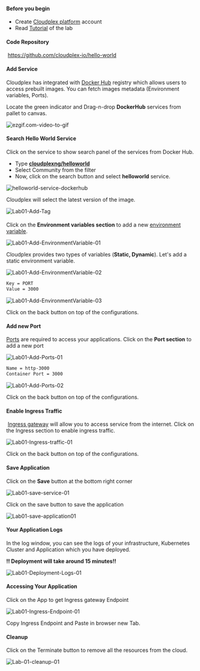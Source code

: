 #### Before you begin

- Create [Cloudplex platform](https://app.cloudplex.io/register) account
- Read [Tutorial](cloudplex.io/tutorials/deployment) of the lab

#### Code Repository

​	https://github.com/cloudplex-io/hello-world

#### Add Service

Cloudplex has integrated with [Docker Hub](https://hub.docker.com/) registry which allows users to access prebuilt images. You can fetch images metadata (Environment variables, Ports).

Locate the green indicator and Drag-n-drop **DockerHub** services from pallet to canvas. 

![ezgif.com-video-to-gif](images/ezgif.com-video-to-gif.gif)



#### Search Hello World Service

Click on the service to show search panel of the services from Docker Hub. 

- Type **[cloudplexng/helloworld](https://hub.docker.com/r/cloudplexng/helloworld)**
- Select Community from the filter
- Now, click on the search button and select **helloworld** service.



![helloworld-service-dockerhub](images/helloworld-service-dockerhub.gif)



Cloudplex will select the latest version of the image. 

![Lab01-Add-Tag](images/Lab01-Add-Tag.png)



#### 

Click on the **Environment variables section** to add a new [environment variable](https://kubernetes.io/docs/tasks/inject-data-application/define-environment-variable-container/#define-an-environment-variable-for-a-container).

![Lab01-Add-EnvironmentVariable-01](images/Lab01-Add-EnvironmentVariable-01.png)



Cloudplex provides two types of variables (**Static, Dynamic**). Let's add a static environment variable.

![Lab01-Add-EnvironmentVariable-02](images/Lab01-Add-EnvironmentVariable-02.png)

```bash
Key = PORT
Value = 3000
```

![Lab01-Add-EnvironmentVariable-03](images/Lab01-Add-EnvironmentVariable-03.png)

Click on the back button on top of the configurations.

#### Add new Port

[Ports](https://kubernetes.io/docs/concepts/services-networking/connect-applications-service/#the-kubernetes-model-for-connecting-containers) are required to access your applications. Click on the **Port section** to add a new port

![Lab01-Add-Ports-01](images/Lab01-Add-Ports-01.png)



```bash
Name = http-3000
Container Port = 3000
```

![Lab01-Add-Ports-02](images/Lab01-Add-Ports-02.png)

Click on the back button on top of the configurations.

#### Enable Ingress Traffic

​	[Ingress gateway](https://istio.io/docs/tasks/traffic-management/ingress/ingress-control/) will allow you to access service from the internet. Click on the Ingress section to enable ingress traffic.

![Lab01-Ingress-traffic-01](images/Lab01-Ingress-traffic-01.png)

Click on the back button on top of the configurations.

#### Save Application

Click on the **Save** button at the bottom right corner

![Lab01-save-service-01](images/Lab01-save-service-01.png)



Click on the save button to save the application

![Lab01-save-application01](images/Lab01-save-application01.png)



#### Your Application Logs

In the log window, you can see the logs of your infrastructure, Kubernetes Cluster and Application which you have deployed.

**!! Deployment will take around 15 minutes!!** 

![Lab01-Deployment-Logs-01](images/Lab01-Deployment-Logs-01.png)



#### Accessing Your Application

Click on the App to get Ingress gateway Endpoint

![Lab01-Ingress-Endpoint-01](images/Lab01-Ingress-Endpoint-01.png)



Copy Ingress Endpoint and Paste in browser new Tab. 



#### Cleanup

Click on the Terminate button to remove all the resources from the cloud.

 ![Lab-01-cleanup-01](images/Lab-01-cleanup-01.png)

